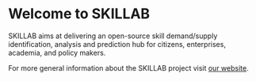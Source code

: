 # Welcome to SKILLAB

SKILLAB aims at delivering an open-source skill demand/supply identification, analysis and prediction hub for citizens, enterprises, academia, and policy makers.

For more general information about the SKILLAB project visit [our website](https://skillab-project.eu/).
